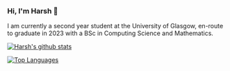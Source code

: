 ### Hi, I'm Harsh 👋

I am currently a second year student at the University of Glasgow, en-route to graduate in 2023 with a BSc in Computing Science and Mathematics. 

<!--
**harshkheskani/harshkheskani** is a ✨ _special_ ✨ repository because its `README.md` (this file) appears on your GitHub profile.
-->
[![Harsh's github stats](https://github-readme-stats.vercel.app/api?username=harshkheskani&count_private=true&theme=radical&show_icons=true)](https://github.com/anuraghazra/github-readme-stats)

[![Top Languages](https://github-readme-stats.vercel.app/api/top-langs/?username=harshkheskani&theme=radical)](https://github.com/anuraghazra/github-readme-stats)
